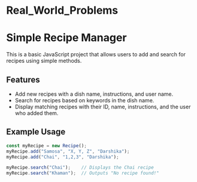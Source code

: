 # Real_World_Problems
# Simple Recipe Manager

This is a basic JavaScript project that allows users to add and search for recipes using simple methods.

## Features

- Add new recipes with a dish name, instructions, and user name.
- Search for recipes based on keywords in the dish name.
- Display matching recipes with their ID, name, instructions, and the user who added them.

## Example Usage

```js
const myRecipe = new Recipe();
myRecipe.add("Samosa", "X, Y, Z", "Darshika");
myRecipe.add("Chai", "1,2,3", "Darshika");

myRecipe.search("Chai");    // Displays the Chai recipe
myRecipe.search("Khaman");  // Outputs "No recipe found!"
